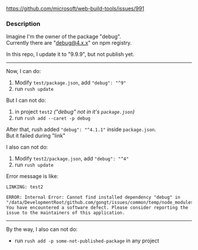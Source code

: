 https://github.com/microsoft/web-build-tools/issues/991

### Description

Imagine I'm the owner of the package "debug".    
Currently there are "debug@4.x.x" on npm registry.

In this repo, I update it to "9.9.9", but not publish yet.

---
Now, I can do:
1. Modify `test/package.json`, add `"debug": "^9"`
1. run `rush update`

But I can not do:
1. in project `test2` *("debug" not in it's `package.json`)*
1. run `rush add --caret -p debug`

After that, rush added `"debug": "^4.1.1"` inside `package.json`.    
But it failed during "link"

I also can not do:
1. Modify `test2/package.json`, add `"debug": "^4"`
1. run `rush update`

Error message is like:
```
LINKING: test2

ERROR: Internal Error: Cannot find installed dependency "debug" in
"/data/DevelopmentRoot/github.com/gongt/issues/common/temp/node_modules/.local/%2Fdata%2FDevelopmentRoot%2Fgithub.com%2Fgongt%2Fissues%2Fcommon%2Ftemp%2Fprojects%2Ftest2.tgz/node_modules"
You have encountered a software defect. Please consider reporting the issue to the maintainers of this application.
```

---
By the way, I also can not do:
* run `rush add -p some-not-published-package` in any project
